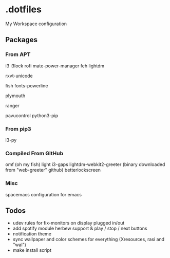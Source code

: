 # .dotfiles
My Workspace configuration

## Packages

### From APT
i3
i3lock
rofi
mate-power-manager
feh
lightdm

rxvt-unicode

fish
fonts-powerline

plymouth

ranger

pavucontrol
python3-pip


### From pip3
i3-py


### Compiled From GitHub
omf (oh my fish)
light
i3-gaps
lightdm-webkit2-greeter (binary downloaded from "web-greeter" github)
betterlockscreen

### Misc
spacemacs configuration for emacs

## Todos

- udev rules for fix-monitors on display plugged in/out
- add spotify module herbew support & play / stop / next buttons
- notification theme
- sync wallpaper and color schemes for everything (Xresources, rasi and "wal")
- make install script

